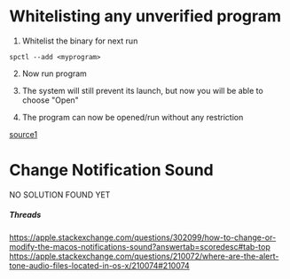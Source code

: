 # Whitelisting any unverified program

1. Whitelist the binary for next run

```
spctl --add <myprogram>
```

2. Now run program

3. The system will still prevent its launch, but now you will be able to choose "Open"

4.  The program can now be opened/run without any restriction

[source1](https://github.molgen.mpg.de/pages/bs/macOSnotes/mac/mac_procs_unsigned.html)

# Change Notification Sound

NO SOLUTION FOUND YET

##### Threads

https://apple.stackexchange.com/questions/302099/how-to-change-or-modify-the-macos-notifications-sound?answertab=scoredesc#tab-top
https://apple.stackexchange.com/questions/210072/where-are-the-alert-tone-audio-files-located-in-os-x/210074#210074
